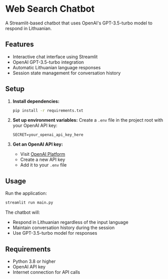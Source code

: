 # Web Search Chatbot

A Streamlit-based chatbot that uses OpenAI's GPT-3.5-turbo model to respond in Lithuanian.

## Features

- Interactive chat interface using Streamlit
- OpenAI GPT-3.5-turbo integration
- Automatic Lithuanian language responses
- Session state management for conversation history

## Setup

1. **Install dependencies:**
   ```bash
   pip install -r requirements.txt
   ```

2. **Set up environment variables:**
   Create a `.env` file in the project root with your OpenAI API key:
   ```
   SECRET=your_openai_api_key_here
   ```

3. **Get an OpenAI API key:**
   - Visit [OpenAI Platform](https://platform.openai.com/api-keys)
   - Create a new API key
   - Add it to your `.env` file

## Usage

Run the application:
```bash
streamlit run main.py
```

The chatbot will:
- Respond in Lithuanian regardless of the input language
- Maintain conversation history during the session
- Use GPT-3.5-turbo model for responses

## Requirements

- Python 3.8 or higher
- OpenAI API key
- Internet connection for API calls